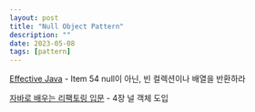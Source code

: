 ```yaml
---
layout: post
title: "Null Object Pattern"
description: ""
date: 2023-05-08
tags: [pattern]
---
```


<a href="http://www.yes24.com/Product/Goods/65551284">Effective Java</a> - Item 54 null이 아닌, 빈 컬렉션이나 배열을 반환하라

<a href="http://www.yes24.com/Product/Goods/55147071">자바로 배우는 리팩토링 입문</a> - 4장 널 객체 도입
